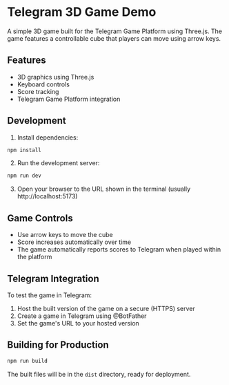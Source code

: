 # Telegram 3D Game Demo

A simple 3D game built for the Telegram Game Platform using Three.js. The game features a controllable cube that players can move using arrow keys.

## Features
- 3D graphics using Three.js
- Keyboard controls
- Score tracking
- Telegram Game Platform integration

## Development

1. Install dependencies:
```bash
npm install
```

2. Run the development server:
```bash
npm run dev
```

3. Open your browser to the URL shown in the terminal (usually http://localhost:5173)

## Game Controls
- Use arrow keys to move the cube
- Score increases automatically over time
- The game automatically reports scores to Telegram when played within the platform

## Telegram Integration
To test the game in Telegram:
1. Host the built version of the game on a secure (HTTPS) server
2. Create a game in Telegram using @BotFather
3. Set the game's URL to your hosted version

## Building for Production
```bash
npm run build
```

The built files will be in the `dist` directory, ready for deployment.
